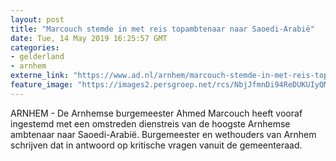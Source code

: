 ```yaml
---
layout: post
title: "Marcouch stemde in met reis topambtenaar naar Saoedi-Arabië"
date: Tue, 14 May 2019 16:25:57 GMT
categories: 
- gelderland 
- arnhem 
externe_link: "https://www.ad.nl/arnhem/marcouch-stemde-in-met-reis-topambtenaar-naar-saoedi-arabie~a43020a5/"
feature_image: "https://images2.persgroep.net/rcs/NbjJfmnDi94ReDUKUIyQMIq3p70/diocontent/134950054/_fitwidth/400/?appId=21791a8992982cd8da851550a453bd7f&quality=0.7"
---
```


ARNHEM - De Arnhemse burgemeester Ahmed Marcouch heeft vooraf ingestemd met een omstreden dienstreis van de hoogste Arnhemse ambtenaar naar Saoedi-Arabië. Burgemeester en wethouders van Arnhem schrijven dat in antwoord op kritische vragen vanuit de gemeenteraad.
